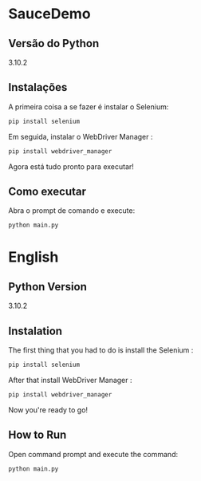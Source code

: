 # SauceDemo

## Versão do Python
3.10.2

## Instalações
A primeira coisa a se fazer é instalar o Selenium:
```bash
pip install selenium
```
Em seguida, instalar o WebDriver Manager :
```bash
pip install webdriver_manager
```
Agora está tudo pronto para executar!

## Como executar
Abra o prompt de comando e execute:
```bash
python main.py
```
# English
## Python Version
3.10.2

## Instalation
The first thing that you had to do is install the Selenium :
```bash
pip install selenium
```
After that install WebDriver Manager :
```bash
pip install webdriver_manager
```
Now you're ready to go!

## How to Run
Open command prompt and execute the command:
```bash
python main.py
```

